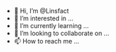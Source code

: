 - 👋 Hi, I’m @Linsfact
- 👀 I’m interested in ...
- 🌱 I’m currently learning ...
- 💞️ I’m looking to collaborate on ...
- 📫 How to reach me ...

<!---
Linsfact/Linsfact is a ✨ special ✨ repository because its `README.md` (this file) appears on your GitHub profile.
You can click the Preview link to take a look at your changes.
--->
